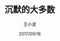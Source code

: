 ---
layout: book
title: 沉默的大多数
author: 王小波
date: 2017/09/18
cover: silentMajority.jpeg
categories: [read]
---